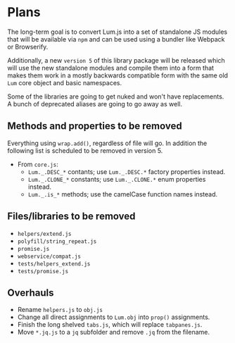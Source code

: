 # Plans

The long-term goal is to convert Lum.js into a set of standalone JS modules
that will be available via `npm` and can be used using a bundler like
Webpack or Browserify.

Additionally, a new `version 5` of this library package will be released which 
will use the new standalone modules and compile them into a form that makes 
them work in a mostly backwards compatible form with the same old `Lum` core 
object and basic namespaces.

Some of the libraries are going to get nuked and won't have replacements.
A bunch of deprecated aliases are going to go away as well.

## Methods and properties to be removed

Everything using `wrap.add()`, regardless of file will go. In addition the
following list is scheduled to be removed in version 5.

* From `core.js`:
  * `Lum._.DESC_*` contants; use `Lum._.DESC.*` factory properties instead.
  * `Lum._.CLONE_*` constants; use `Lum._.CLONE.*` enum properties instead.
  * `Lum._.is_*` methods; use the camelCase function names instead.

## Files/libraries to be removed

* `helpers/extend.js`
* `polyfill/string_repeat.js`
* `promise.js`
* `webservice/compat.js`
* `tests/helpers_extend.js`
* `tests/promise.js`

## Overhauls

* Rename `helpers.js` to `obj.js`
* Change all direct assignments to `Lum.obj` into `prop()` assignments.
* Finish the long shelved `tabs.js`, which will replace `tabpanes.js`.
* Move `*.jq.js` to a `jq` subfolder and remove `.jq` from the filename.

